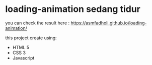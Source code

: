 # loading-animation sedang tidur

you can check the result here : https://asmfadholi.github.io/loading-animation/

this project create using: 
- HTML 5
- CSS 3
- Javascript

